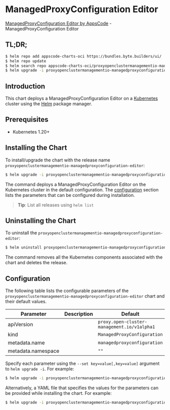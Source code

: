 # ManagedProxyConfiguration Editor

[ManagedProxyConfiguration Editor by AppsCode](https://appscode.com) - ManagedProxyConfiguration Editor

## TL;DR;

```bash
$ helm repo add appscode-charts-oci https://bundles.byte.builders/ui/
$ helm repo update
$ helm search repo appscode-charts-oci/proxyopenclustermanagementio-managedproxyconfiguration-editor --version=v0.14.0
$ helm upgrade -i proxyopenclustermanagementio-managedproxyconfiguration-editor appscode-charts-oci/proxyopenclustermanagementio-managedproxyconfiguration-editor -n default --create-namespace --version=v0.14.0
```

## Introduction

This chart deploys a ManagedProxyConfiguration Editor on a [Kubernetes](http://kubernetes.io) cluster using the [Helm](https://helm.sh) package manager.

## Prerequisites

- Kubernetes 1.20+

## Installing the Chart

To install/upgrade the chart with the release name `proxyopenclustermanagementio-managedproxyconfiguration-editor`:

```bash
$ helm upgrade -i proxyopenclustermanagementio-managedproxyconfiguration-editor appscode-charts-oci/proxyopenclustermanagementio-managedproxyconfiguration-editor -n default --create-namespace --version=v0.14.0
```

The command deploys a ManagedProxyConfiguration Editor on the Kubernetes cluster in the default configuration. The [configuration](#configuration) section lists the parameters that can be configured during installation.

> **Tip**: List all releases using `helm list`

## Uninstalling the Chart

To uninstall the `proxyopenclustermanagementio-managedproxyconfiguration-editor`:

```bash
$ helm uninstall proxyopenclustermanagementio-managedproxyconfiguration-editor -n default
```

The command removes all the Kubernetes components associated with the chart and deletes the release.

## Configuration

The following table lists the configurable parameters of the `proxyopenclustermanagementio-managedproxyconfiguration-editor` chart and their default values.

|     Parameter      | Description |                        Default                         |
|--------------------|-------------|--------------------------------------------------------|
| apiVersion         |             | <code>proxy.open-cluster-management.io/v1alpha1</code> |
| kind               |             | <code>ManagedProxyConfiguration</code>                 |
| metadata.name      |             | <code>managedproxyconfiguration</code>                 |
| metadata.namespace |             | <code>""</code>                                        |


Specify each parameter using the `--set key=value[,key=value]` argument to `helm upgrade -i`. For example:

```bash
$ helm upgrade -i proxyopenclustermanagementio-managedproxyconfiguration-editor appscode-charts-oci/proxyopenclustermanagementio-managedproxyconfiguration-editor -n default --create-namespace --version=v0.14.0 --set apiVersion=proxy.open-cluster-management.io/v1alpha1
```

Alternatively, a YAML file that specifies the values for the parameters can be provided while
installing the chart. For example:

```bash
$ helm upgrade -i proxyopenclustermanagementio-managedproxyconfiguration-editor appscode-charts-oci/proxyopenclustermanagementio-managedproxyconfiguration-editor -n default --create-namespace --version=v0.14.0 --values values.yaml
```
